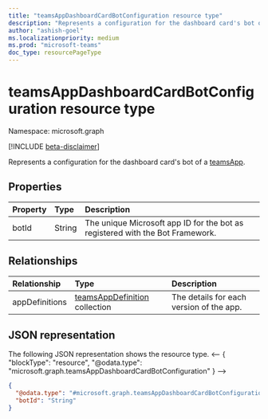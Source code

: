 ```yaml
---
title: "teamsAppDashboardCardBotConfiguration resource type"
description: "Represents a configuration for the dashboard card's bot of a teamsApp."
author: "ashish-goel"
ms.localizationpriority: medium
ms.prod: "microsoft-teams"
doc_type: resourcePageType
---
```


# teamsAppDashboardCardBotConfiguration resource type

Namespace: microsoft.graph

[!INCLUDE [beta-disclaimer](../../includes/beta-disclaimer.md)]

Represents a configuration for the dashboard card's bot of a [teamsApp](teamsapp.md).

## Properties

| Property | Type   | Description                                                                   |
|:---------|:-------|:------------------------------------------------------------------------------|
| botId    | String | The unique Microsoft app ID for the bot as registered with the Bot Framework. |

## Relationships

| Relationship | Type	| Description |
|:---------------|:--------|:----------|
|appDefinitions|[teamsAppDefinition](teamsappdefinition.md) collection| The details for each version of the app. |

## JSON representation

The following JSON representation shows the resource type.
<-- {
  "blockType": "resource",
  "@odata.type": "microsoft.graph.teamsAppDashboardCardBotConfiguration"
}
-->
``` json
{
  "@odata.type": "#microsoft.graph.teamsAppDashboardCardBotConfiguration",
  "botId": "String"
}
```
